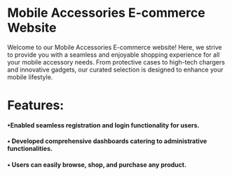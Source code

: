 
<h1>Mobile Accessories E-commerce Website</h1>

<p>Welcome to our Mobile Accessories E-commerce website! Here, we strive to provide you with a seamless and enjoyable shopping experience for all your mobile accessory needs. From protective cases to high-tech chargers and innovative gadgets, our curated selection is designed to enhance your mobile lifestyle.
<p/>
  
<h1>Features:</h1>

<h4>•Enabled seamless registration and login functionality for users.</h4>
<h4>• Developed comprehensive dashboards catering to administrative functionalities.</h4>
<h4>• Users can easily browse, shop, and purchase any product.</h4>
